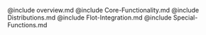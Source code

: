 @include overview.md
@include Core-Functionality.md
@include Distributions.md
@include Flot-Integration.md
@include Special-Functions.md
